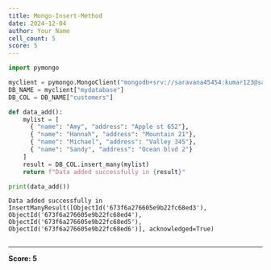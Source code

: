 ```yaml
---
title: Mongo-Insert-Method
date: 2024-12-04
author: Your Name
cell_count: 5
score: 5
---
```


```python
import pymongo
```


```python
myclient = pymongo.MongoClient("mongodb+srv://saravana45454:kumar123@saravana.kg1trkw.mongodb.net")
DB_NAME = myclient["mydatabase"]
DB_COL = DB_NAME["customers"]
```


```python
def data_add():
    mylist = [
      { "name": "Amy", "address": "Apple st 652"},
      { "name": "Hannah", "address": "Mountain 21"},
      { "name": "Michael", "address": "Valley 345"},
      { "name": "Sandy", "address": "Ocean blvd 2"}
    ]
    result = DB_COL.insert_many(mylist)
    return f"Data added successfully in {result}"
```


```python
print(data_add())
```

    Data added successfully in InsertManyResult([ObjectId('673f6a276605e9b22fc68ed3'), ObjectId('673f6a276605e9b22fc68ed4'), ObjectId('673f6a276605e9b22fc68ed5'), ObjectId('673f6a276605e9b22fc68ed6')], acknowledged=True)



```python

```


---
**Score: 5**

